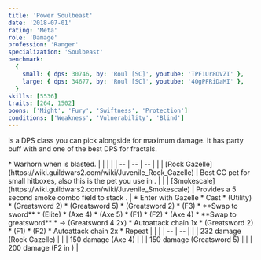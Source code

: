 ```yaml
---
title: 'Power Soulbeast'
date: '2018-07-01'
rating: 'Meta'
role: 'Damage'
profession: 'Ranger'
specialization: 'Soulbeast'
benchmark:
  {
    small: { dps: 30746, by: 'Roul [SC]', youtube: 'TPF1Ur8OVZI' },
    large: { dps: 34677, by: 'Roul [SC]', youtube: '4OgPFRiDaMI' },
  }
skills: [5536]
traits: [264, 1502]
boons: ['Might', 'Fury', 'Swiftness', 'Protection']
conditions: ['Weakness', 'Vulnerability', 'Blind']
---
```


<Specialization name="Soulbeast" prefix="power"/> is a DPS class you can pick alongside <Specialization name="Weaver"/> for maximum damage. It has party buff with <Skill id="12497"/> and one of the best DPS for fractals.

<Divider text="Equipment"/>

<Grid>
<GridItem>
<Armor helmId="48087" helmRuneId="24836" helmRuneCount="6" helmAffix="Berserker" helmRune="Scholar" shouldersId="48089" shouldersRuneId="24836" shouldersRuneCount="6" shouldersAffix="Berserker" shouldersRune="Scholar" coatId="48085" coatRuneId="24836" coatRuneCount="6" coatAffix="Berserker" coatRune="Scholar" glovesId="48086" glovesRuneId="24836" glovesRuneCount="6" glovesAffix="Berserker" glovesRune="Scholar" leggingsId="48088" leggingsRuneId="24836" leggingsRuneCount="6" leggingsAffix="Berserker" leggingsRune="Scholar" bootsId="48084" bootsRuneId="24836" bootsRuneCount="6" bootsAffix="Berserker" bootsRune="Scholar"/>
</GridItem>
 
<GridItem>
<Weapons weapon1MainType="Sword" weapon1MainAffix="Berserker" weapon1MainId="46774" weapon1MainSigil1="Force" weapon1MainSigil1Id="24615" weapon1OffType="Axe" weapon1OffAffix="Berserker" weapon1OffId="46759" weapon1OffSigil="Impact" weapon1OffSigilId="24868" weapon2MainId="46762" weapon2MainSigil1Id="24615" weapon2MainSigil2Id="24868" weapon2MainType="Greatsword" weapon2MainAffix="Berserker" weapon2MainSigil1="Force" weapon2MainSigil2="Impact"/>

<Card title="Swap Weapons">
* Warhorn when <Boon name="might"/> is blasted.
</Card>
</GridItem> 

<GridItem>
<Trinkets backItemId="49384" backItemStatId="584" backItemAffix="Berserker" accessory1Id="39233" accessory1Affix="Berserker" accessory2Id="39232" accessory2Affix="Berserker" amuletId="39273" amuletAffix="Berserker" ring1Id="75669" ring1Affix="Berserker" ring2Id="76024" ring2Affix="Berserker"/>

<Consumables foodId="41569" utilityId="67530" infusionId="37131"/>
</GridItem>
</Grid>

<Divider text="Build"/>

<Grid>
<GridItem sm="7">
<Traits traits1Id="8" traits1="Marksmanship" traits1Selected="1014,1000,996" traits2Id="32" traits2="Beastmastery" traits2Selected="1606,1047,1066" traits3Id="55" traits3="Soulbeast" traits3Selected="2071,2161,2143"/>

<Card title="Pets">
| | | |
| -- | -- | -- |
| <Skill id="43636" size="big" disableText/> | [Rock Gazelle](https://wiki.guildwars2.com/wiki/Juvenile_Rock_Gazelle) | Best CC pet for small hitboxes, also this is the pet you use in <Skill id="42944"/>. |
| <Skill id="31568" size="big" disableText/> | [Smokescale](https://wiki.guildwars2.com/wiki/Juvenile_Smokescale) | Provides a 5 second smoke combo field to stack <Effect name="stealth"/>. |
</Card>
</GridItem>

<GridItem>
<Skills heal="44948" utility1="12633" utility2="12497" utility3="12491" elite="45717"/>

<Divider text="Details"/>

<Grid>
<GridItem sm="7">
<Card title="Rotation">
* Enter <Skill id="42944"/> with Gazelle
* Cast <Skill id="12497"/>
* <Skill id="12633"/> (Utility)
* <Skill id="12525"/> (Greatsword 2)
* <Skill id="12475"/> (Greatsword 5)
* <Skill id="12525"/> (Greatsword 2)
* <Skill id="40729"/> (F3)  
* **Swap to sword**
* <Skill id="45717"/> (Elite) 
* <Skill id="12638"/> (Axe 4)
* <Skill id="12639"/> (Axe 5)
* <Skill id="41524"/> (F1)
* <Skill id="45743"/> (F2)
* <Skill id="12638"/> (Axe 4)
* **Swap to greatsword**
* <Skill id="12522"/> -> <Skill id="12624"/> (Greatsword 4 2x)  
* Autoattack chain 1x
* <Skill id="12525"/> (Greatsword 2)
* <Skill id="41524"/> (F1)
* <Skill id="45743"/> (F2)
* Autoattack chain 2x  
* Repeat 
</Card>
</GridItem>

<GridItem>
<Card title="CC skills">
| | |
| -- | -- |
| <Skill id="43636"/> | 232 damage (Rock Gazelle) |
| <Skill id="12638"/> | 150 damage (Axe 4) |
| <Skill id="12475"/> | 150 damage (Greatsword 5) |
| <Skill id="45743"/> | 200 damage (F2 in <Skill id="42944"/>) |
</Card>
</GridItem>
</Grid>
